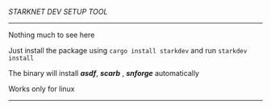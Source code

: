 *STARKNET DEV SETUP TOOL*

---
Nothing much to see here

Just install the package using `cargo install starkdev` and run `starkdev install`

The binary will install ***asdf***, ***scarb*** , ***snforge*** automatically

Works only for linux

---
